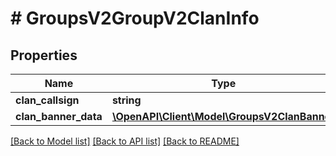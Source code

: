 # # GroupsV2GroupV2ClanInfo

## Properties

Name | Type | Description | Notes
------------ | ------------- | ------------- | -------------
**clan_callsign** | **string** |  | [optional]
**clan_banner_data** | [**\OpenAPI\Client\Model\GroupsV2ClanBanner**](GroupsV2ClanBanner.md) |  | [optional]

[[Back to Model list]](../../README.md#models) [[Back to API list]](../../README.md#endpoints) [[Back to README]](../../README.md)
